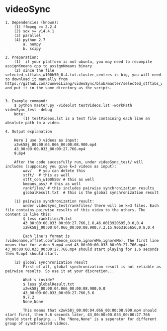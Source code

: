 # videoSync

	1. Dependencies (known):
		(1) ffmpeg >= 2.2.4
		(2) sox >= v14.4.1
		(3) parallel
		(4) python 2.7
			a. numpy
			b. scipy

	2. Preparation:
		(1)  if your platform is not ubuntu, you may need to recompile assignKmeans.cpp to assignKmeans binary
		(2) since the file selected_stftabs_w100h50_0.4.txt.cluster_centres is big, you will need to download it manually from https://github.com/JunweiLiang/videoSync/blob/master/selected_stftabs_w100h50_0.4.txt.cluster_centres and put it in the same directory as the scripts.


	3. Example command:
		$ python master.py -videolst testVideos.lst -workPath videoSync_test -debug 
		Note: 
			(1) testVideos.lst is a text file containing each line an absolute path to a video.

	4. Output explanation

		Here I use 3 videos as input:
		x2wk58j_00:00:04.066_00:00:08.900.mp4
		43_00:00:00.033_00:00:27.766.mp4
		9.mp4

		After the code sucessfully run, under videoSync_test/ will includes (supposing you give k=3 videos as input):
			wav/   # you can delete this
			stft/  # this as well
			stft_con_w100h50/ # this as well
			kmeans_ass/ # this as well
			rankfiles/ # this includes pairwise synchronization results
			globalResult.txt  # this is the global synchronization result

		(1) pairwise synchronization result:
			under videoSync_test/rankfiles/ there will be k=3 files. Each file contains pairwise results of this video to the others. The content is like this:
			$ less rankfiles/9.txt
			43_00:00:00.033_00:00:27.766,1.6,46.0013920695,0.0,0.4
			x2wk58j_00:00:04.066_00:00:08.900,7.2,15.9063165656,0.8,0.4

			Each line's format is (videoname,offset,confidence_score,ignoreMe,ignoreMe). The first line means that for video 9.mp4 and 43_00:00:00.033_00:00:27.766.mp4: 43_00:00:00.033_00:00:27.766.mp4 should start playing for 1.6 seconds then 9.mp4 should start.

		(2) global synchronization result
			First of all, global synchronization result is not reliable as pairwise results. So use it at your discretion...

			What's inside?
			$ less globalResult.txt
			x2wk58j_00:00:04.066_00:00:08.900,0.0
			43_00:00:00.033_00:00:27.766,5.6
			9,7.2
			None,None

			This means that x2wk58j_00:00:04.066_00:00:08.900.mp4 should start first, then 5.6 seconds later, 43_00:00:00.033_00:00:27.766 should start playing... The "None,None" is a seperator for different group of synchronized videos.
